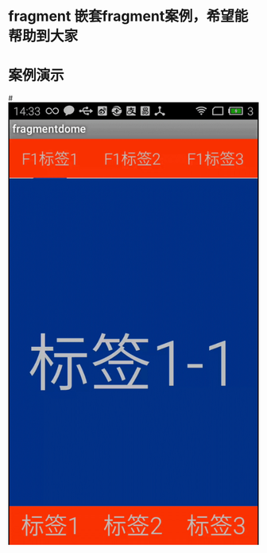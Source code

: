 ﻿# fragment 嵌套fragment案例，希望能帮助到大家
# 案例演示
#![image](https://github.com/kyoucr/fragment-nest/blob/master/device-2016-05-06-143318.gif)
